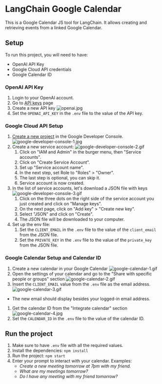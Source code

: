 # LangChain Google Calendar
This is a Google Calendar JS tool for LangChain. It allows creating and retrieving events from a linked Google Calendar.

## Setup

To run this project, you will need to have:
- OpenAI API Key
- Google Cloud API credentials
- Google Calendar ID

### OpenAI API Key

1. Login to your OpenAI account.
1. Go to [API keys](https://platform.openai.com/account/api-keys) page
1. Create a new API key ![openai.jpg](readmeFiles%2Fopenai.jpg)
1. Set the `OPENAI_API_KEY` in the `.env` file to the value of the API key.

### Google Cloud API Setup

1. [Create a new project](https://console.cloud.google.com/projectcreate) in the Google Developer Console. ![google-developer-console-1.jpg](readmeFiles%2Fgoogle-developer-console-1.jpg)
1. Create a new service account: ![google-developer-console-2.gif](readmeFiles%2Fgoogle-developer-console-2.gif)
   1. Click on "IAM and Admin" in the burger menu, then "Service accounts".
   1. Click on "Create Service Account".
   1. Set up "Service account name".
   1. In the next step, set Role to "Roles" > "Owner".
   1. The last step is optional, you can skip it.
   1. Service account is now created.
1. In the list of service accounts, let's download a JSON file with keys ![google-developer-console-3.gif](readmeFiles%2Fgoogle-developer-console-3.gif)
   1. Click on the three dots on the right side of the service account you just created and click on "Manage keys".
   1. On the next page, click on "Add key" > "Create new key".
   1. Select "JSON" and click on "Create".
   1. The JSON file will be downloaded to your computer.
1. Set up the env file:
   1. Set the `CLIENT_EMAIL` in the `.env` file to the value of the `client_email` from the JSON file.
   1. Set the `PRIVATE_KEY` in the `.env` file to the value of the `private_key` from the JSON file.

### Google Calendar Setup and Calendar ID

1. Create a new calendar in your Google Calendar ![google-calendar-1.gif](readmeFiles%2Fgoogle-calendar-1.gif)
1. Open the settings of your calendar and go to the "Share with specific people or groups" section ![google-calendar-2.gif](readmeFiles%2Fgoogle-calendar-2.gif)
1. Insert the `CLIENT_EMAIL` value from the `.env` file as the email address.  ![google-calendar-3.gif](readmeFiles%2Fgoogle-calendar-3.gif)
  - The new email should display besides your logged-in email address. 
1. Get the calendar ID from the "Integrate calendar" section ![google-calendar-4.jpg](readmeFiles%2Fgoogle-calendar-4.jpg) 
1. Set the `CALENDAR_ID` in the `.env` file to the value of the calendar ID.

## Run the project

1. Make sure to have `.env` file with all the required values.
1. Install the dependencies: `npm install`
1. Run the project: `npm start`
1. Enter your prompt to interact with your calendar. Examples:
   - *Create a new meeting tomorrow at 7pm with my friend.*
   - *What are my meetings tomorrow?*
   - *Do I have any meeting with my friend tomorrow?*
